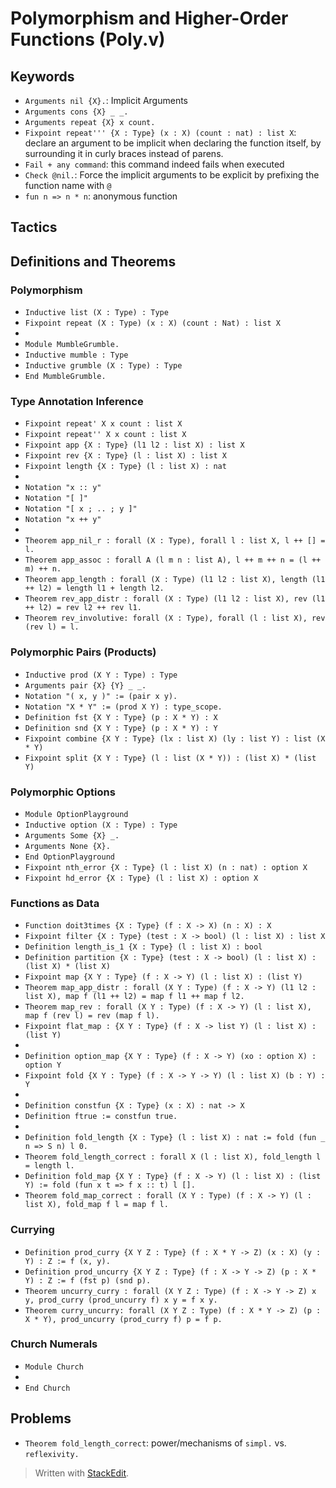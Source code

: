 ﻿# Polymorphism and Higher-Order Functions (Poly.v)

## Keywords
- `Arguments nil {X}.`: Implicit Arguments
- `Arguments cons {X} _ _.`
- `Arguments repeat {X} x count.`
- `Fixpoint repeat''' {X : Type} (x : X) (count : nat) : list X`: declare an argument to be implicit when declaring the function itself, by surrounding it in curly braces instead of parens.
- `Fail + any command`: this command indeed fails when executed
- `Check @nil.`: Force the implicit arguments to be explicit by prefixing the function name with `@` 
- `fun n => n * n`: anonymous function

## Tactics

## Definitions and Theorems
### Polymorphism
- `Inductive list (X : Type) : Type`
- `Fixpoint repeat (X : Type) (x : X) (count : Nat) : list X`
-  
- `Module MumbleGrumble.`
- `Inductive mumble : Type`
- `Inductive grumble (X : Type) : Type`
- `End MumbleGrumble.`

### Type Annotation Inference
- `Fixpoint repeat' X x count : list X`
- `Fixpoint repeat'' X x count : list X`
- `Fixpoint app {X : Type} (l1 l2 : list X) : list X`
- `Fixpoint rev {X : Type} (l : list X) : list X`
- `Fixpoint length {X : Type} (l : list X) : nat`
-  
- `Notation "x :: y"`
- `Notation "[ ]"`
- `Notation "[ x ; .. ; y ]"`
- `Notation "x ++ y"`
-  
- `Theorem app_nil_r : forall (X : Type), forall l : list X, l ++ [] = l.`
- `Theorem app_assoc : forall A (l m n : list A), l ++ m ++ n = (l ++ m) ++ n.`
- `Theorem app_length : forall (X : Type) (l1 l2 : list X), length (l1 ++ l2) = length l1 + length l2.`
- `Theorem rev_app_distr : forall (X : Type) (l1 l2 : list X), rev (l1 ++ l2) = rev l2 ++ rev l1.`
- `Theorem rev_involutive: forall (X : Type), forall (l : list X), rev (rev l) = l.`

### Polymorphic Pairs (Products)
- `Inductive prod (X Y : Type) : Type`
- `Arguments pair {X} {Y} _ _.`
- `Notation "( x, y )" := (pair x y).`
- `Notation "X * Y" := (prod X Y) : type_scope.`
- `Definition fst {X Y : Type} (p : X * Y) : X`
- `Definition snd {X Y : Type} (p : X * Y) : Y`
- `Fixpoint combine {X Y : Type} (lx : list X) (ly : list Y) : list (X * Y)`
- `Fixpoint split {X Y : Type} (l : list (X * Y)) : (list X) * (list Y)`
### Polymorphic Options
- `Module OptionPlayground`
- `Inductive option (X : Type) : Type`
- `Arguments Some {X} _.`
- `Arguments None {X}.`
- `End OptionPlayground`
- `Fixpoint nth_error {X : Type} (l : list X) (n : nat) : option X`
- `Fixpoint hd_error {X : Type} (l : list X) : option X`

### Functions as Data
- `Function doit3times {X : Type} (f : X -> X) (n : X) : X`
- `Fixpoint filter {X : Type} (test : X -> bool) (l : list X) : list X`
- `Definition length_is_1 {X : Type} (l : list X) : bool`
- `Definition partition {X : Type} (test : X -> bool) (l : list X) : (list X) * (list X)`
- `Fixpoint map {X Y : Type} (f : X -> Y) (l : list X) : (list Y)`
- `Theorem map_app_distr : forall (X Y : Type) (f : X -> Y) (l1 l2 : list X), map f (l1 ++ l2) = map f l1 ++ map f l2.`
- `Theorem map_rev : forall (X Y : Type) (f : X -> Y) (l : list X), map f (rev l) = rev (map f l).`
- `Fixpoint flat_map : {X Y : Type} (f : X -> list Y) (l : list X) : (list Y)`
-  
- `Definition option_map {X Y : Type} (f : X -> Y) (xo : option X) : option Y`
- `Fixpoint fold {X Y : Type} (f : X -> Y -> Y) (l : list X) (b : Y) : Y`
-  
- `Definition constfun {X : Type} (x : X) : nat -> X`
- `Definition ftrue := constfun true.`
-  
- `Definition fold_length {X : Type} (l : list X) : nat := fold (fun _ n => S n) l 0.`
- `Theorem fold_length_correct : forall X (l : list X), fold_length l = length l.`
- `Definition fold_map {X Y : Type} (f : X -> Y) (l : list X) : (list Y) := fold (fun x t => f x :: t) l [].`
- `Theorem fold_map_correct : forall (X Y : Type) (f : X -> Y) (l : list X), fold_map f l = map f l.`

### Currying
- `Definition prod_curry {X Y Z : Type} (f : X * Y -> Z) (x : X) (y : Y) : Z := f (x, y).`
- `Definition prod_uncurry {X Y Z : Type} (f : X -> Y -> Z) (p : X * Y) : Z := f (fst p) (snd p).`
- `Theorem uncurry_curry : forall (X Y Z : Type) (f : X -> Y -> Z) x y, prod_curry (prod_uncurry f) x y = f x y.`
- `Theorem curry_uncurry: forall (X Y Z : Type) (f : X * Y -> Z) (p : X * Y), prod_uncurry (prod_curry f) p = f p.`

### Church Numerals
- `Module Church`
- 
- `End Church`
## Problems
- `Theorem fold_length_correct`: power/mechanisms of `simpl.` vs. `reflexivity.`

> Written with [StackEdit](https://stackedit.io/).
